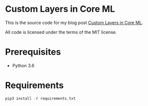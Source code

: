 # Custom Layers in Core ML

This is the source code for my blog post [Custom Layers in Core ML](http://machinethink.net/blog/coreml-custom-layers/).

All code is licensed under the terms of the MIT license.

# Prerequisites
-  Python 3.6

# Requirements
   ```python
   pip3 install -r requirements.txt
   ```


